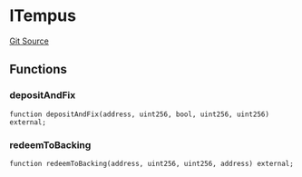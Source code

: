 # ITempus
[Git Source](https://github.com/Swivel-Finance/illuminate/blob/756f41d3de7041d0b83523598284cee2b14c535e/src/interfaces/ITempus.sol)


## Functions
### depositAndFix


```solidity
function depositAndFix(address, uint256, bool, uint256, uint256) external;
```

### redeemToBacking


```solidity
function redeemToBacking(address, uint256, uint256, address) external;
```

